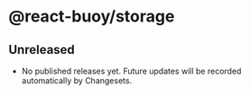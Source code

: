 # @react-buoy/storage

## Unreleased

- No published releases yet. Future updates will be recorded automatically by Changesets.
